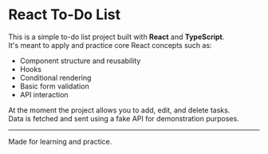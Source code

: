 # React To-Do List

This is a simple to-do list project built with **React** and **TypeScript**.  
It's meant to apply and practice core React concepts such as:

- Component structure and reusability
- Hooks
- Conditional rendering
- Basic form validation
- API interaction

At the moment the project allows you to add, edit, and delete tasks.  
Data is fetched and sent using a fake API for demonstration purposes.

---

Made for learning and practice.
